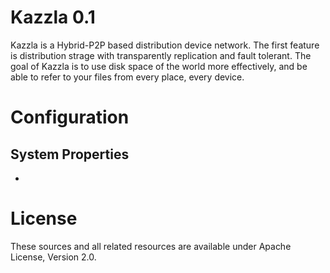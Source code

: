 # Kazzla 0.1
Kazzla is a Hybrid-P2P based distribution device network. The first feature is
distribution strage with transparently replication and fault tolerant. The goal
of Kazzla is to use disk space of the world more effectively, and be able to
refer to your files from every place, every device.

# Configuration

## System Properties
*

# License
These sources and all related resources are available under Apache License, Version 2.0.
